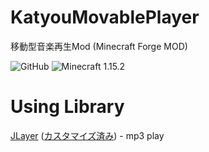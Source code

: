 # KatyouMovablePlayer
移動型音楽再生Mod (Minecraft Forge MOD)

<img alt="GitHub" src="https://img.shields.io/github/license/teamkun/katyoumovableplayer?style=for-the-badge"> <img alt="Minecraft 1.15.2" src="https://img.shields.io/badge/Minecraft-1.15.2-green.svg?style=for-the-badge">

# Using Library

[JLayer](http://www.javazoom.net/javalayer/javalayer.html) ([カスタマイズ済み](https://github.com/TeamFelnull/JLayerIMPCustom)) - mp3 play

